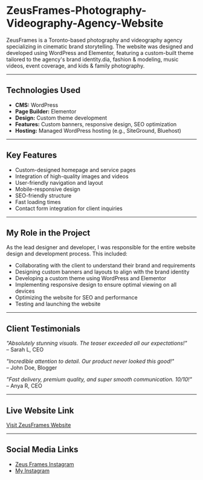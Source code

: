 # ZeusFrames-Photography-Videography-Agency-Website
 ZeusFrames is a Toronto-based photography and videography agency specializing in cinematic brand storytelling. The website was designed and developed using WordPress and Elementor, featuring a custom-built theme tailored to the agency's brand identity.dia, fashion &amp; modeling, music videos, event coverage, and kids &amp; family photography.

---

## Technologies Used

- **CMS:** WordPress  
- **Page Builder:** Elementor  
- **Design:** Custom theme development  
- **Features:** Custom banners, responsive design, SEO optimization  
- **Hosting:** Managed WordPress hosting (e.g., SiteGround, Bluehost)

---

## Key Features

- Custom-designed homepage and service pages  
- Integration of high-quality images and videos  
- User-friendly navigation and layout  
- Mobile-responsive design  
- SEO-friendly structure  
- Fast loading times  
- Contact form integration for client inquiries

---

## My Role in the Project

As the lead designer and developer, I was responsible for the entire website design and development process. This included:

- Collaborating with the client to understand their brand and requirements  
- Designing custom banners and layouts to align with the brand identity  
- Developing a custom theme using WordPress and Elementor  
- Implementing responsive design to ensure optimal viewing on all devices  
- Optimizing the website for SEO and performance  
- Testing and launching the website

---

## Client Testimonials

_"Absolutely stunning visuals. The teaser exceeded all our expectations!"_  
– Sarah L, CEO

_"Incredible attention to detail. Our product never looked this good!"_  
– John Doe, Blogger

_"Fast delivery, premium quality, and super smooth communication. 10/10!"_  
– Anya R, CEO

---

## Live Website Link

[Visit ZeusFrames Website](https://zeusframes.ca)

---

## Social Media Links

- [Zeus Frames Instagram](https://www.instagram.com/zeus.frames.inc)
- [My Instagram](https://www.instagram.com/programmer.amir)
